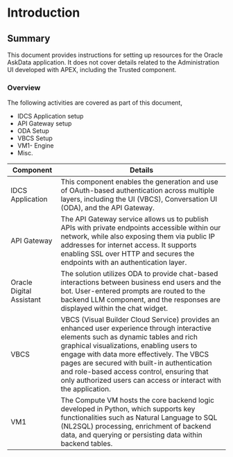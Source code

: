 # Introduction

## Summary

This document provides instructions for setting up resources for the
Oracle AskData application. It does not cover details related to the
Administration UI developed with APEX, including the Trusted component.

### Overview

The following activities are covered as part of this document,

- IDCS Application setup
- API Gateway setup
- ODA Setup
- VBCS Setup
- VM1- Engine
- Misc.

| Component | Details |
|----|----|
| IDCS Application | This component enables the generation and use of OAuth-based authentication across multiple layers, including the UI (VBCS), Conversation UI (ODA), and the API Gateway. |
| API Gateway | The API Gateway service allows us to publish APIs with private endpoints accessible within our network, while also exposing them via public IP addresses for internet access. It supports enabling SSL over HTTP and secures the endpoints with an authentication layer. |
| Oracle Digital Assistant | The solution utilizes ODA to provide chat-based interactions between business end users and the bot. User-entered prompts are routed to the backend LLM component, and the responses are displayed within the chat widget. |
| VBCS | VBCS (Visual Builder Cloud Service) provides an enhanced user experience through interactive elements such as dynamic tables and rich graphical visualizations, enabling users to engage with data more effectively. The VBCS pages are secured with built-in authentication and role-based access control, ensuring that only authorized users can access or interact with the application. |
| VM1 | The Compute VM hosts the core backend logic developed in Python, which supports key functionalities such as Natural Language to SQL (NL2SQL) processing, enrichment of backend data, and querying or persisting data within backend tables. |
